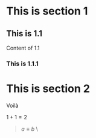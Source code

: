 # This is section 1

## This is 1.1
Content of 1.1

### This is 1.1.1
# This is section 2
Voilà

$1+1 = 2$

> $a \equiv b$ \
